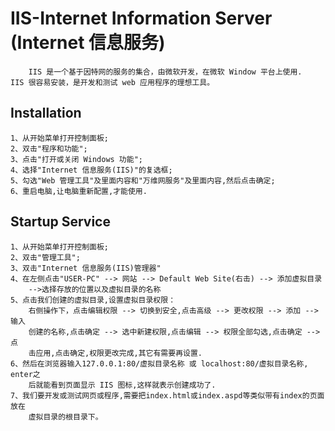 # IIS-Internet Information Server (Internet 信息服务)
		IIS 是一个基于因特网的服务的集合，由微软开发，在微软 Window 平台上使用.
	IIS 很容易安装，是开发和测试 web 应用程序的理想工具。

## Installation
	1、从开始菜单打开控制面板;
	2、双击"程序和功能";
	3、点击"打开或关闭 Windows 功能";
	4、选择"Internet 信息服务(IIS)"的复选框;
	5、勾选"Web 管理工具"及里面内容和"万维网服务"及里面内容,然后点击确定;
	6、重启电脑,让电脑重新配置,才能使用.

## Startup Service
	1、从开始菜单打开控制面板;
	2、双击"管理工具";
	3、双击"Internet 信息服务(IIS)管理器"
	4、在左侧点击"USER-PC" --> 网站 --> Default Web Site(右击) --> 添加虚拟目录
		-->选择存放的位置以及虚拟目录的名称
	5、点击我们创建的虚拟目录,设置虚拟目录权限：
		右侧操作下，点击编辑权限 --> 切换到安全,点击高级 --> 更改权限 --> 添加 --> 输入
		创建的名称,点击确定 --> 选中新建权限,点击编辑 --> 权限全部勾选,点击确定 --> 点
		击应用,点击确定,权限更改完成,其它有需要再设置.
	6、然后在浏览器输入127.0.0.1:80/虚拟目录名称 或 localhost:80/虚拟目录名称, enter之
		后就能看到页面显示 IIS 图标,这样就表示创建成功了.
	7、我们要开发或测试网页或程序,需要把index.html或index.aspd等类似带有index的页面放在
		虚拟目录的根目录下。
